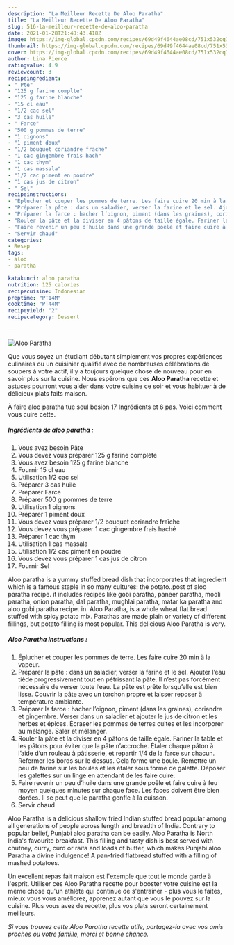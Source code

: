```yaml
---
description: "La Meilleur Recette De Aloo Paratha"
title: "La Meilleur Recette De Aloo Paratha"
slug: 516-la-meilleur-recette-de-aloo-paratha
date: 2021-01-28T21:48:43.418Z
image: https://img-global.cpcdn.com/recipes/69d49f4644ae08cd/751x532cq70/aloo-paratha-photo-principale-de-la-recette.jpg
thumbnail: https://img-global.cpcdn.com/recipes/69d49f4644ae08cd/751x532cq70/aloo-paratha-photo-principale-de-la-recette.jpg
cover: https://img-global.cpcdn.com/recipes/69d49f4644ae08cd/751x532cq70/aloo-paratha-photo-principale-de-la-recette.jpg
author: Lina Pierce
ratingvalue: 4.9
reviewcount: 3
recipeingredient:
- " Pte"
- "125 g farine complte"
- "125 g farine blanche"
- "15 cl eau"
- "1/2 cac sel"
- "3 cas huile"
- " Farce"
- "500 g pommes de terre"
- "1 oignons"
- "1 piment doux"
- "1/2 bouquet coriandre frache"
- "1 cac gingembre frais hach"
- "1 cac thym"
- "1 cas massala"
- "1/2 cac piment en poudre"
- "1 cas jus de citron"
- " Sel"
recipeinstructions:
- "Éplucher et couper les pommes de terre. Les faire cuire 20 min à la vapeur."
- "Préparer la pâte : dans un saladier, verser la farine et le sel. Ajouter l’eau tiède progressivement tout en pétrissant la pâte. Il n’est pas forcément nécessaire de verser toute l’eau. La pâte est prête lorsqu’elle est bien lisse. Couvrir la pâte avec un torchon propre et laisser reposer à température ambiante."
- "Préparer la farce : hacher l’oignon, piment (dans les graines), coriandre et gingembre. Verser dans un saladier et ajouter le jus de citron et les herbes et épices. Écraser les pommes de terres cuites et les incorporer au mélange. Saler et mélanger."
- "Rouler la pâte et la diviser en 4 pâtons de taille égale. Fariner la table et les pâtons pour éviter que la pâte n’accroche. Étaler chaque pâton à l’aide d’un rouleau à pâtisserie, et repartir 1/4 de la farce sur chacun. Refermer les bords sur le dessus. Cela forme une boule. Remettre un peu de farine sur les boules et les étaler sous forme de galette. Déposer les galettes sur un linge en attendant de les faire cuire."
- "Faire revenir un peu d’huile dans une grande poêle et faire cuire à feu moyen quelques minutes sur chaque face. Les faces doivent être bien dorées. Il se peut que le paratha gonfle à la cuisson."
- "Servir chaud"
categories:
- Resep
tags:
- aloo
- paratha

katakunci: aloo paratha 
nutrition: 125 calories
recipecuisine: Indonesian
preptime: "PT14M"
cooktime: "PT44M"
recipeyield: "2"
recipecategory: Dessert

---
```



![Aloo Paratha](https://img-global.cpcdn.com/recipes/69d49f4644ae08cd/751x532cq70/aloo-paratha-photo-principale-de-la-recette.jpg)

Que vous soyez un étudiant débutant simplement vos propres expériences culinaires ou un cuisinier qualifié avec de nombreuses célébrations de soupers à votre actif, il y a toujours quelque chose de nouveau pour en savoir plus sur la cuisine. Nous espérons que ces <strong> Aloo Paratha </strong> recette et astuces pourront vous aider dans votre cuisine ce soir et vous habituer à de délicieux plats faits maison.

<!--inarticleads1-->

À faire aloo paratha tue seul besion 17 Ingrédients et 6 pas. Voici comment vous cuire cette.

##### Ingrédients de aloo paratha :

1. Vous avez besoin  Pâte
1. Vous devez vous préparer 125 g farine complète
1. Vous avez besoin 125 g farine blanche
1. Fournir 15 cl eau
1. Utilisation 1/2 cac sel
1. Préparer 3 cas huile
1. Préparer  Farce
1. Préparer 500 g pommes de terre
1. Utilisation 1 oignons
1. Préparer 1 piment doux
1. Vous devez vous préparer 1/2 bouquet coriandre fraîche
1. Vous devez vous préparer 1 cac gingembre frais haché
1. Préparer 1 cac thym
1. Utilisation 1 cas massala
1. Utilisation 1/2 cac piment en poudre
1. Vous devez vous préparer 1 cas jus de citron
1. Fournir  Sel


Aloo paratha is a yummy stuffed bread dish that incorporates that ingredient which is a famous staple in so many cultures: the potato..post of aloo paratha recipe. it includes recipes like gobi paratha, paneer paratha, mooli paratha, onion paratha, dal paratha, mughlai paratha, matar ka paratha and aloo gobi paratha recipe. in. Aloo Paratha, is a whole wheat flat bread stuffed with spicy potato mix. Parathas are made plain or variety of different fillings, but potato filling is most popular. This delicious Aloo Paratha is very. 

<!--inarticleads2-->

##### Aloo Paratha instructions :

1. Éplucher et couper les pommes de terre. Les faire cuire 20 min à la vapeur.
1. Préparer la pâte : dans un saladier, verser la farine et le sel. Ajouter l’eau tiède progressivement tout en pétrissant la pâte. Il n’est pas forcément nécessaire de verser toute l’eau. La pâte est prête lorsqu’elle est bien lisse. Couvrir la pâte avec un torchon propre et laisser reposer à température ambiante.
1. Préparer la farce : hacher l’oignon, piment (dans les graines), coriandre et gingembre. Verser dans un saladier et ajouter le jus de citron et les herbes et épices. Écraser les pommes de terres cuites et les incorporer au mélange. Saler et mélanger.
1. Rouler la pâte et la diviser en 4 pâtons de taille égale. Fariner la table et les pâtons pour éviter que la pâte n’accroche. Étaler chaque pâton à l’aide d’un rouleau à pâtisserie, et repartir 1/4 de la farce sur chacun. Refermer les bords sur le dessus. Cela forme une boule. Remettre un peu de farine sur les boules et les étaler sous forme de galette. Déposer les galettes sur un linge en attendant de les faire cuire.
1. Faire revenir un peu d’huile dans une grande poêle et faire cuire à feu moyen quelques minutes sur chaque face. Les faces doivent être bien dorées. Il se peut que le paratha gonfle à la cuisson.
1. Servir chaud


Aloo Paratha is a delicious shallow fried Indian stuffed bread popular among all generations of people across length and breadth of India. Contrary to popular belief, Punjabi aloo paratha can be easily. Aloo Paratha is North India&#39;s favourite breakfast. This filling and tasty dish is best served with chutney, curry, curd or raita and loads of butter, which makes Punjabi aloo Paratha a divine indulgence! A pan-fried flatbread stuffed with a filling of mashed potatoes. 

<!--inarticleads1-->

<p>
Un excellent repas fait maison est l'exemple que tout le monde garde à l'esprit. Utiliser ces Aloo Paratha recette pour booster votre cuisine est la même chose qu'un athlète qui continue de s'entraîner - plus vous le faites, mieux vous vous améliorez, apprenez autant que vous le pouvez sur la cuisine. Plus vous avez de recette, plus vos plats seront certainement meilleurs.
</p>

<p>
<i>Si vous trouvez cette Aloo Paratha recette utile, partagez-la avec vos amis proches ou votre famille, merci et bonne chance.</i>
</p>
